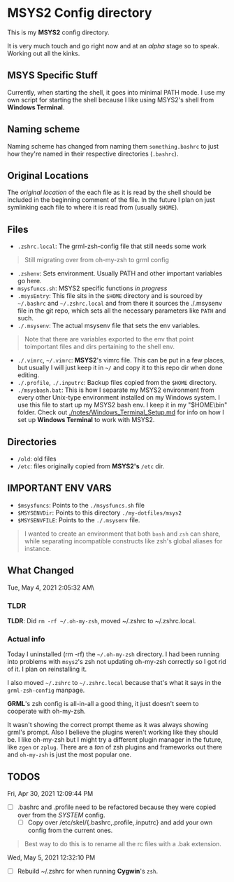 # MSYS2 Config directory

This is my **MSYS2** config directory.

It is very much touch and go right now and at an _alpha_ stage so to speak.  Working out all the kinks.

## MSYS Specific Stuff

Currently, when starting the shell, it goes into minimal PATH mode.  I use my own script for starting the shell because I like using MSYS2's shell from **Windows Terminal**.

## Naming scheme
Naming scheme has changed from naming them `something.bashrc` to just how they're named in
their respective directories (`.bashrc`).

## Original Locations
The _original location_ of the each file as it is read by the shell should be included
in the beginning comment of the file.
In the future I plan on just symlinking each file to where it is read from (usually `$HOME`).

## Files

- `.zshrc.local`: The grml-zsh-config file that still needs some work
> Still migrating over from oh-my-zsh to grml config
- `.zshenv`: Sets environment.  Usually PATH and other important variables go here.
- `msysfuncs.sh`: MSYS2 specific functions _in progress_
- `.msysEntry`: This file sits in the `$HOME` directory and is sourced by `~/.bashrc` and `~/.zshrc.local` and from there it sources the ./.msysenv file in the git repo, which sets all the necessary parameters like `PATH` and such.
- `./.msysenv`: The actual msysenv file that sets the env variables.
> Note that there are variables exported to the env that point toimportant files and dirs pertaining to the shell env.
- `./.vimrc`, `~/.vimrc`: **MSYS2**'s vimrc file.  This can be put in a few places, but usually I will 
  just keep it in `~/` and copy it to this repo dir when done editing.
- `./.profile`, `./.inputrc`: Backup files copied from the `$HOME` directory.
- `./msysbash.bat`: This is how I separate my MSYS2 environment from every other Unix-type environment installed on my Windows system.
  I use this file to start up my MSYS2 bash env.
  I keep it in my "$HOME\bin" folder.  Check out [./notes/Windows_Terminal_Setup.md](./notes/Windows_Terminal_Setup.md) for info on how I set up **Windows Terminal** to work with MSYS2.

## Directories

- `/old`: old files
- `/etc`: files originally copied from **MSYS2's** `/etc` dir.

## IMPORTANT ENV VARS

- `$msysfuncs`: Points to the `./msysfuncs.sh` file
- `$MSYSENVDir`: Points to this directory `./my-dotfiles/msys2`
- `$MSYSENVFILE`: Points to the `./.msysenv` file.
> I wanted to create an environment that both `bash` and `zsh` can share, while separating incompatible constructs like zsh's global aliases for instance.

## What Changed

Tue, May  4, 2021  2:05:32 AM\

### TLDR

__TLDR__: Did `rm -rf ~/.oh-my-zsh`, moved ~/.zshrc to ~/.zshrc.local.

### Actual info

Today I uninstalled (rm -rf) the `~/.oh-my-zsh` directory.  I had been running into problems with `msys2`'s zsh not 
updating oh-my-zsh correctly so I got rid of it.  I plan on reinstalling it.

I also moved `~/.zshrc` to `~/.zshrc.local` because that's what it says in the `grml-zsh-config` manpage.

**GRML**'s zsh config is all-in-all a good thing, it just doesn't seem to cooperate with oh-my-zsh.

It wasn't showing the correct prompt theme as it was always showing grml's prompt.
Also I believe the plugins weren't working like they should be.
I like oh-my-zsh but I might try a different plugin manager in the future, like `zgen` or `zplug`.
There are a _ton_ of zsh plugins and frameworks out there and `oh-my-zsh` is just the most popular one.


## TODOS

Fri, Apr 30, 2021 12:09:44 PM

- [ ] .bashrc and .profile need to be refactored because they were copied over from the _SYSTEM_ config.
  - [ ] Copy over /etc/skel/{.bashrc,.profile,.inputrc} and add your own config from the current ones.
> Best way to do this is to rename all the rc files with a .bak extension.

Wed, May  5, 2021 12:32:10 PM

- [ ] Rebuild ~/.zshrc for when running **Cygwin**'s `zsh`.
